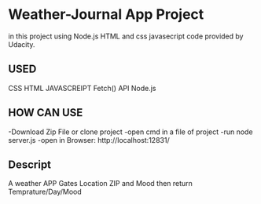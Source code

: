 # Weather-Journal App Project
in this project using Node.js HTML and css javasecript code provided by Udacity.
## USED
CSS
HTML
JAVASCREIPT
Fetch() API
Node.js 

## HOW CAN USE
-Download Zip File or clone project
-open cmd in a file of project
-run node server.js
-open in Browser: http://localhost:12831/

## Descript
A weather APP Gates Location ZIP and Mood then return Temprature/Day/Mood